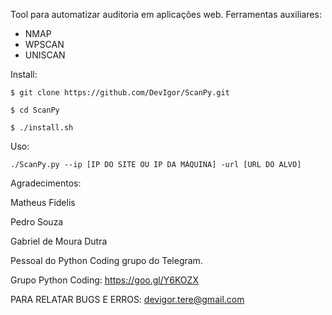 Tool para automatizar auditoria em aplicações web.
Ferramentas auxiliares:
- NMAP
- WPSCAN
- UNISCAN

Install:

    $ git clone https://github.com/DevIgor/ScanPy.git 

    $ cd ScanPy

    $ ./install.sh

Uso:

    ./ScanPy.py --ip [IP DO SITE OU IP DA MÁQUINA] -url [URL DO ALVO]

Agradecimentos:
  
  Matheus Fidelis
  
  Pedro Souza
  
  Gabriel de Moura Dutra
  
  Pessoal do Python Coding grupo do Telegram.
  

Grupo Python Coding: https://goo.gl/Y6KOZX

PARA RELATAR BUGS E ERROS: devigor.tere@gmail.com
